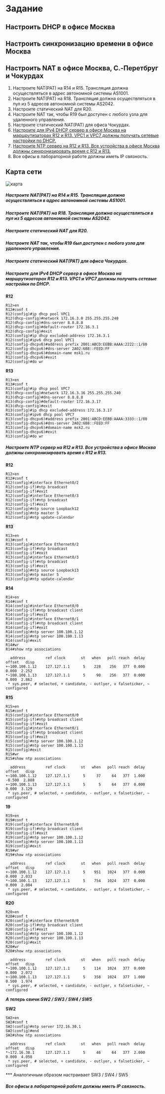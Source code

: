 # Задание

## Настроить DHCP в офисе Москва
## Настроить синхронизацию времени в офисе Москва
## Настроить NAT в офисе Москва, C.-Перетбруг и Чокурдах

1. Настроите NAT(PAT) на R14 и R15. Трансляция должна осуществляться в адрес автономной системы AS1001.
2. Настроите NAT(PAT) на R18. Трансляция должна осуществляться в пул из 5 адресов автономной системы AS2042.
3. Настроите статический NAT для R20.
4. Настроите NAT так, чтобы R19 был доступен с любого узла для удаленного управления.
5. Настроите статический NAT(PAT) для офиса Чокурдах.
6. [Настроите для IPv4 DHCP сервер в офисе Москва на маршрутизаторах R12 и R13. VPC1 и VPC7 должны получать сетевые настройки по DHCP.](https://github.com/pekitel/OTUS-Network/blob/main/%D0%94%D0%BE%D0%BC%D0%B0%D1%88%D0%BD%D0%B8%D0%B5%20%D1%80%D0%B0%D0%B1%D0%BE%D1%82%D1%8B/%D0%9F%D1%80%D0%B0%D0%BA%D1%82%D0%B8%D1%87%D0%B5%D1%81%D0%BA%D0%B0%D1%8F%20%D1%80%D0%B0%D0%B1%D0%BE%D1%82%D0%B0/%D0%9E%D1%81%D0%BD%D0%BE%D0%B2%D0%BD%D1%8B%D0%B5%20%D0%BF%D1%80%D0%BE%D1%82%D0%BE%D0%BA%D0%BE%D0%BB%D1%8B%20%D1%81%D0%B5%D1%82%D0%B8%20%D0%B8%D0%BD%D1%82%D0%B5%D1%80%D0%BD%D0%B5%D1%82/README.md#%D0%BD%D0%B0%D1%81%D1%82%D1%80%D0%BE%D0%B8%D1%82%D0%B5-%D0%B4%D0%BB%D1%8F-ipv4-dhcp-%D1%81%D0%B5%D1%80%D0%B2%D0%B5%D1%80-%D0%B2-%D0%BE%D1%84%D0%B8%D1%81%D0%B5-%D0%BC%D0%BE%D1%81%D0%BA%D0%B2%D0%B0-%D0%BD%D0%B0-%D0%BC%D0%B0%D1%80%D1%88%D1%80%D1%83%D1%82%D0%B8%D0%B7%D0%B0%D1%82%D0%BE%D1%80%D0%B0%D1%85-r12-%D0%B8-r13-vpc1-%D0%B8-vpc7-%D0%B4%D0%BE%D0%BB%D0%B6%D0%BD%D1%8B-%D0%BF%D0%BE%D0%BB%D1%83%D1%87%D0%B0%D1%82%D1%8C-%D1%81%D0%B5%D1%82%D0%B5%D0%B2%D1%8B%D0%B5-%D0%BD%D0%B0%D1%81%D1%82%D1%80%D0%BE%D0%B9%D0%BA%D0%B8-%D0%BF%D0%BE-dhcp)
7. [Настроите NTP сервер на R12 и R13. Все устройства в офисе Москва должны синхронизировать время с R12 и R13.](https://github.com/pekitel/OTUS-Network/blob/main/%D0%94%D0%BE%D0%BC%D0%B0%D1%88%D0%BD%D0%B8%D0%B5%20%D1%80%D0%B0%D0%B1%D0%BE%D1%82%D1%8B/%D0%9F%D1%80%D0%B0%D0%BA%D1%82%D0%B8%D1%87%D0%B5%D1%81%D0%BA%D0%B0%D1%8F%20%D1%80%D0%B0%D0%B1%D0%BE%D1%82%D0%B0/%D0%9E%D1%81%D0%BD%D0%BE%D0%B2%D0%BD%D1%8B%D0%B5%20%D0%BF%D1%80%D0%BE%D1%82%D0%BE%D0%BA%D0%BE%D0%BB%D1%8B%20%D1%81%D0%B5%D1%82%D0%B8%20%D0%B8%D0%BD%D1%82%D0%B5%D1%80%D0%BD%D0%B5%D1%82/README.md#%D0%BD%D0%B0%D1%81%D1%82%D1%80%D0%BE%D0%B8%D1%82%D0%B5-ntp-%D1%81%D0%B5%D1%80%D0%B2%D0%B5%D1%80-%D0%BD%D0%B0-r12-%D0%B8-r13-%D0%B2%D1%81%D0%B5-%D1%83%D1%81%D1%82%D1%80%D0%BE%D0%B9%D1%81%D1%82%D0%B2%D0%B0-%D0%B2-%D0%BE%D1%84%D0%B8%D1%81%D0%B5-%D0%BC%D0%BE%D1%81%D0%BA%D0%B2%D0%B0-%D0%B4%D0%BE%D0%BB%D0%B6%D0%BD%D1%8B-%D1%81%D0%B8%D0%BD%D1%85%D1%80%D0%BE%D0%BD%D0%B8%D0%B7%D0%B8%D1%80%D0%BE%D0%B2%D0%B0%D1%82%D1%8C-%D0%B2%D1%80%D0%B5%D0%BC%D1%8F-%D1%81-r12-%D0%B8-r13)
8. Все офисы в лабораторной работе должны иметь IP связность.

## Карта сети
![карта](https://user-images.githubusercontent.com/112701413/214368302-4736c16b-2152-4cf1-8246-18163acf68bd.jpg)


##### Настроите NAT(PAT) на R14 и R15. Трансляция должна осуществляться в адрес автономной системы AS1001.
##### Настроите NAT(PAT) на R18. Трансляция должна осуществляться в пул из 5 адресов автономной системы AS2042.
##### Настроите статический NAT для R20.
##### Настроите NAT так, чтобы R19 был доступен с любого узла для удаленного управления.
##### Настроите статический NAT(PAT) для офиса Чокурдах.
##### Настроите для IPv4 DHCP сервер в офисе Москва на маршрутизаторах R12 и R13. VPC1 и VPC7 должны получать сетевые настройки по DHCP.

**R12**

```
R12>en
R12#conf t
R12(config)#ip dhcp pool VPC1
R12(dhcp-config)#network 172.16.3.0 255.255.255.240
R12(dhcp-config)#dns-server 8.8.8.8 
R12(dhcp-config)#default-router 172.16.3.1 
R12(dhcp-config)#exit
R12(config)#ip dhcp excluded-address 172.16.3.1
R12(config)#ipv6 dhcp pool VPC1
R12(config-dhcpv6)#address prefix 2001:ABCD:EEBB:AAAA:2222::1/80
R12(config-dhcpv6)#dns-server 2A02:6B8::FEED:FF
R12(config-dhcpv6)#domain-name msk1.ru
R12(config-dhcpv6)#exit
R12(config)#do wr
```

**R13**

```
R13>en
R13#conf t
R13(config)#ip dhcp pool VPC7
R13(dhcp-config)#network 172.16.3.16 255.255.255.240
R13(dhcp-config)#dns-server 8.8.8.8 
R13(dhcp-config)#default-router 172.16.3.17 
R13(dhcp-config)#exit
R13(config)#ip dhcp excluded-address 172.16.3.17
R13(config)#ipv6 dhcp pool VPC7
R13(config-dhcpv6)#address prefix 2001:ABCD:EEBB:AAAA:3333::1/80
R13(config-dhcpv6)#dns-server 2A02:6B8::FEED:FF
R13(config-dhcpv6)#domain-name msk2.ru
R13(config-dhcpv6)#exit
R13(config)#do wr
```

##### Настроите NTP сервер на R12 и R13. Все устройства в офисе Москва должны синхронизировать время с R12 и R13.

**R12**

```
R12>en
R12#conf t
R12(config)#interface Ethernet0/2
R12(config-if)#ntp broadcast
R12(config-if)#exit
R12(config)#interface Ethernet0/3
R12(config-if)#ntp broadcast
R12(config-if)#exit
R12(config)#ntp source Loopback12
R12(config)#ntp master 5
R12(config)#ntp update-calendar
```

**R13**

```
R13>en
R13#conf t
R13(config)#interface Ethernet0/2
R13(config-if)#ntp broadcast
R13(config-if)#exit
R13(config)#interface Ethernet0/3
R13(config-if)#ntp broadcast
R13(config-if)#exit
R13(config)#ntp source Loopback13
R13(config)#ntp master 5
R13(config)#ntp update-calendar
```

**R14**

```
R14>en
R14#conf t
R14(config)#interface Ethernet0/0
R14(config-if)#ntp broadcast client
R14(config-if)#exit
R14(config)#interface Ethernet0/1
R14(config-if)#ntp broadcast client
R14(config-if)#exit
R14(config)#ntp server 100.100.1.12
R14(config)#ntp server 100.100.1.13
R14(config)#exit
R14#wr
R14#show ntp associations 

  address         ref clock       st   when   poll reach  delay  offset   disp
+~100.100.1.12    127.127.1.1      5    228    256   377  0.000   0.000  2.252
*~100.100.1.13    127.127.1.1      5     90    256   377  0.000   0.000  2.862
 * sys.peer, # selected, + candidate, - outlyer, x falseticker, ~ configured
```

**R15**

```
R15>en
R15#conf t
R15(config)#interface Ethernet0/0
R15(config-if)#ntp broadcast client
R15(config-if)#exit
R15(config)#interface Ethernet0/1
R15(config-if)#ntp broadcast client
R15(config-if)#exit
R15(config)#ntp server 100.100.1.12
R15(config)#ntp server 100.100.1.13
R15(config)#exit
R15#wr
R15#show ntp associations 

  address         ref clock       st   when   poll reach  delay  offset   disp
+~100.100.1.12    127.127.1.1      5     37     64   377  1.000  -0.500  2.888
+~100.100.1.13    127.127.1.1      5      5     64   377  0.000   0.000  3.129
 * sys.peer, # selected, + candidate, - outlyer, x falseticker, ~ configured
```

**19**

```
R19>en
R19#conf t
R19(config)#interface Ethernet0/0
R19(config-if)#ntp broadcast client
R19(config-if)#exit
R19(config)#ntp server 100.100.1.12
R19(config)#ntp server 100.100.1.13
R19(config)#exit
R19#wr
R19#show ntp associations 

  address         ref clock       st   when   poll reach  delay  offset   disp
+~100.100.1.12    127.127.1.1      5    951   1024   377  0.000   0.000  2.033
*~100.100.1.13    127.127.1.1      5    754   1024   377  0.000   0.000  2.084
 * sys.peer, # selected, + candidate, - outlyer, x falseticker, ~ configured
```

**R20**

```
R20>en
R20#conf t
R20(config)#interface Ethernet0/0
R20(config-if)#ntp broadcast client
R20(config-if)#exit
R20(config)#ntp server 100.100.1.12
R20(config)#ntp server 100.100.1.13
R20(config)#exit
R20#wr
R20#show ntp associations 

  address         ref clock       st   when   poll reach  delay  offset   disp
*~100.100.1.12    127.127.1.1      5    114   1024   377  0.000   0.000  2.072
+~100.100.1.13    127.127.1.1      5    358   1024   377  1.000   0.500  1.974
 * sys.peer, # selected, + candidate, - outlyer, x falseticker, ~ configured
```

***А теперь свичи:SW2 / SW3 / SW4 / SW5***

**SW2**

```
SW2>en
SW2#conf t
SW2(config)#ntp server 172.16.30.1
SW2(config)#end
SW2#show ntp associations 

  address         ref clock       st   when   poll reach  delay  offset   disp
*~172.16.30.1     127.127.1.1      5     46     64   377  2.000   0.000  4.058
 * sys.peer, # selected, + candidate, - outlyer, x falseticker, ~ configured
```
*** Аналогичным образом настраивает SW3 / SW4 / SW5

##### Все офисы в лабораторной работе должны иметь IP связность.
